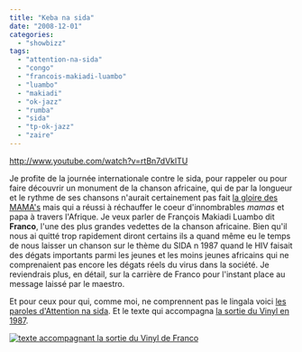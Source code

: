 ```yaml
---
title: "Keba na sida"
date: "2008-12-01"
categories: 
  - "showbizz"
tags: 
  - "attention-na-sida"
  - "congo"
  - "francois-makiadi-luambo"
  - "luambo"
  - "makiadi"
  - "ok-jazz"
  - "rumba"
  - "sida"
  - "tp-ok-jazz"
  - "zaire"
---
```


http://www.youtube.com/watch?v=rtBn7dVklTU

Je profite de la journée internationale contre le sida, pour rappeler ou pour faire découvrir un monument de la chanson africaine, qui de par la longueur et le rythme de ses chansons n'aurait certainement pas fait [la gloire des MAMA's](http://nyams.planbweb.com/blog/2008/11/28/de-la-difficulte-dorganiser-des-music-awards-en-afrique/ "Réflexions sur le déroulement des MTV African Music Awards") mais qui a réussi à réchauffer le coeur d'innombrables _mamas_ et papa à travers l'Afrique. Je veux parler de François Makiadi Luambo dit **Franco**, l'une des plus grandes vedettes de la chanson africaine. Bien qu'il nous ai quitté trop rapidement diront certains ils a quand même eu le temps de nous laisser un chanson sur le thème du SIDA n 1987 quand le HIV faisait des dégats importants parmi les jeunes et les moins jeunes africains qui ne comprenaient pas encore les dégats réels du virus dans la société. Je reviendrais plus, en détail, sur la carrière de Franco pour l'instant place au message laissé par le maestro.

Et pour ceux pour qui, comme moi, ne comprennent pas le lingala voici [les paroles d'Attention na sida](http://www.kasaflo.net/artistes/liste/franco%20luambo%20makiadi/attention_na_sida.htm "Les paroles de la chanson Attention Na Sida"). Et le texte qui accompagna [la sortie du Vinyl en 1987](http://www.bolingo.org/audio/africa/congo/disco/LP/asm/ASM001.htm "Converture complète de la l'album Attention Na Sida").

[![texte accompagnant la sortie du Vinyl de Franco](images/asm001b-300x297.jpg)](http://www.nyamsprod.com/blog/wp-content/uploads/2008/12/asm001b.jpg "texte accompagnant la sortie du Vinyl de Franco")
